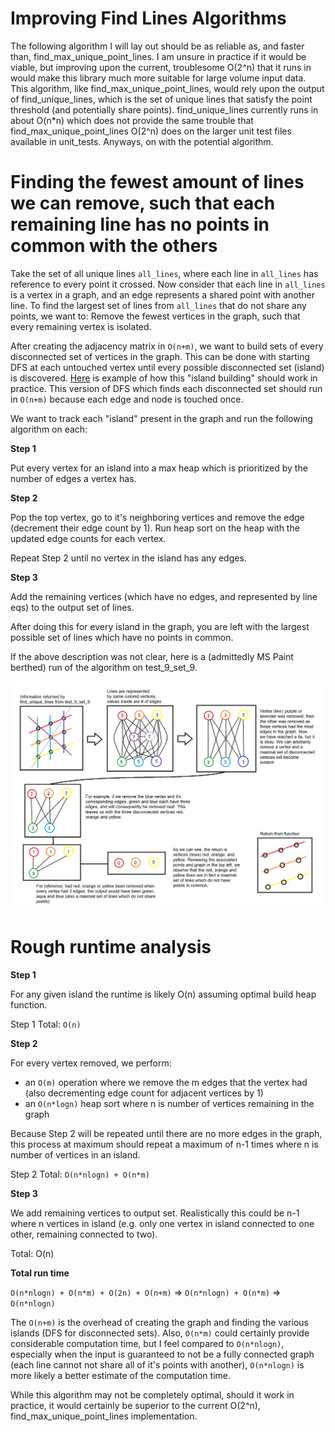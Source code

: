 # Improving Find Lines Algorithms
The following algorithm I will lay out should be as reliable as, and faster than, find_max_unique_point_lines. I am 
unsure in practice if it would be viable, but improving upon the current, troublesome O(2^n) that it runs in would make
this library much more suitable for large volume input data. This algorithm, like find_max_unique_point_lines, would
rely upon the output of find_unique_lines, which is the set of unique lines that satisfy the point threshold (and 
potentially share points). find_unique_lines currently runs in about O(n*n) which does not provide the same trouble that
find_max_unique_point_lines O(2^n) does on the larger unit test files available in unit_tests. Anyways, on with the
potential algorithm.

# Finding the fewest amount of lines we can remove, such that each remaining line has no points in common with the others
Take the set of all unique lines `all_lines`, where each line in `all_lines` has reference to every point it crossed.
Now consider that each line in `all_lines` is a vertex in a graph, and an edge represents a shared point with another line.
To find the largest set of lines from `all_lines` that do not share any points, we want to:
Remove the fewest vertices in the graph, such that every remaining vertex is isolated.

After creating the adjacency matrix in `O(n+m)`, we want to build sets of every disconnected set of vertices in the graph.
This can be done with starting DFS at each untouched vertex until every possible disconnected set (island) is discovered.
[Here](https://math.stackexchange.com/questions/277045/easiest-way-to-determine-all-disconnected-sets-from-a-graph) is 
example of how this "island building" should work in practice. This version of DFS which finds each disconnected set 
should run in `O(n+m)` because each edge and node is touched once.

We want to track each "island" present in the graph and run the following algorithm on each:

**Step 1** 

Put every vertex for an island into a max heap which is prioritized by the number of edges a vertex has.

**Step 2**

Pop the top vertex, go to it's neighboring vertices and remove the edge (decrement their edge count by 1). 
Run heap sort on the heap with the updated edge counts for each vertex.

Repeat Step 2 until no vertex in the island has any edges.

**Step 3** 

Add the remaining vertices (which have no edges, and represented by line eqs) to the output set of lines.

After doing this for every island in the graph, you are left with the largest possible set of lines which have no points
in common.

If the above description was not clear, here is a (admittedly MS Paint berthed) run of the algorithm on test_9_set_9. 

![alt_text](https://github.com/andrew-d-gordon/Line-Find/blob/main/docs/improving_find_lines_algorithm_visualizer.png?raw=true)

# Rough runtime analysis

**Step 1**

For any given island the runtime is likely O(n) assuming optimal build heap function.

Step 1 Total: `O(n)`

**Step 2**

For every vertex removed, we perform:
* an `O(m)` operation where we remove the m edges that the vertex had (also decrementing edge count for adjacent vertices by 1)
* an `O(n*logn)` heap sort where n is number of vertices remaining in the graph

Because Step 2 will be repeated until there are no more edges in the graph, this process at maximum should repeat a 
maximum of n-1 times where n is number of vertices in an island.

Step 2 Total: `O(n*nlogn) + O(n*m)`

**Step 3**

We add remaining vertices to output set. Realistically this could be n-1 where n vertices in island (e.g. only one vertex in island connected to one other, remaining connected to two).

Total: O(n)

**Total run time**
 
`O(n*nlogn) + O(n*m) + O(2n) + O(n+m)` => `O(n*nlogn) + O(n*m)` => `O(n*nlogn)`

The `O(n+m)` is the overhead of creating the graph and finding the various islands (DFS for disconnected sets).
Also, `O(n*m)` could certainly provide considerable computation time, but I feel compared to `O(n*nlogn)`, especially 
when the input is guaranteed to not be a fully connected graph (each line cannot not share all of it's points with 
another), `O(n*nlogn)` is more likely a better estimate of the computation time.

While this algorithm may not be completely optimal, should it work in practice, it would certainly be superior to the 
current O(2^n), find_max_unique_point_lines implementation.
